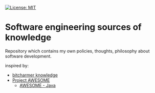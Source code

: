 [![License: MIT](https://img.shields.io/badge/License-MIT-yellow.svg)](https://opensource.org/licenses/MIT) 
# Software engineering sources of knowledge
Repository which contains my own policies, thoughts, philosophy about software development.

inspired by:
* [bitcharmer knowledge](https://github.com/bitcharmer/knowledge)
* [Project AWESOME](https://github.com/sindresorhus/awesome)
  * [AWESOME - Java](https://github.com/akullpp/awesome-java)
